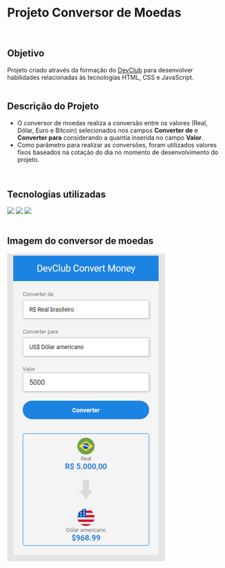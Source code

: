 # Projeto Conversor de Moedas
<br>

##  Objetivo
Projeto criado através da formação do [DevClub](https://rodolfomori.com.br/devclub) para desenvolver habilidades relacionadas às tecnologias HTML, CSS e JavaScript.
<br>
<br>

## Descrição do Projeto
- O conversor de moedas realiza a conversão entre os valores (Real, Dólar, Euro e Bitcoin) selecionados nos campos **Converter de** e **Converter para** considerando a quantia inserida no campo **Valor**.
- Como parâmetro para realizar as conversões, foram utilizados valores fixos baseados na cotação do dia no momento de desenvolvimento do projeto.
<br>

## Tecnologias utilizadas
<span>
<img src="https://img.shields.io/badge/HTML5-E34F26?style=for-the-badge&logo=html5&logoColor=white"/>
<img src="https://img.shields.io/badge/CSS3-1572B6?style=for-the-badge&logo=css3&logoColor=white"/>
<img src="https://img.shields.io/badge/JavaScript-F7DF1E?style=for-the-badge&logo=javascript&logoColor=black"/>
</span>
<br>
<br>

## Imagem do conversor de moedas
<span>
  <img src="https://github.com/leonardosguimaraes/Conversor-de-moedas/blob/master/assets/imagem%20conversor%20moedas.png?raw=true"/>
<br>
